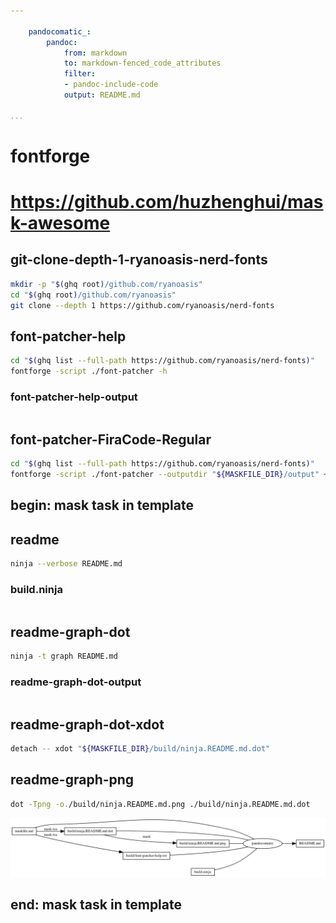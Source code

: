 ```yaml
---

    pandocomatic_:
        pandoc:
            from: markdown
            to: markdown-fenced_code_attributes
            filter:
            - pandoc-include-code
            output: README.md

...
```


# fontforge

# https://github.com/huzhenghui/mask-awesome

## git-clone-depth-1-ryanoasis-nerd-fonts

```bash
mkdir -p "$(ghq root)/github.com/ryanoasis"
cd "$(ghq root)/github.com/ryanoasis"
git clone --depth 1 https://github.com/ryanoasis/nerd-fonts
```

## font-patcher-help

```bash
cd "$(ghq list --full-path https://github.com/ryanoasis/nerd-fonts)"
fontforge -script ./font-patcher -h
```

### font-patcher-help-output

```{.plain include=./build/font-patcher-help.txt}

```

## font-patcher-FiraCode-Regular

```bash
cd "$(ghq list --full-path https://github.com/ryanoasis/nerd-fonts)"
fontforge -script ./font-patcher --outputdir "${MASKFILE_DIR}/output" ~/Library/Fonts/FiraCode-Regular.otf
```

## begin: mask task in template

## readme

```bash
ninja --verbose README.md
```

### build.ninja

```{.ninja include=./build.ninja}

```

## readme-graph-dot

```bash
ninja -t graph README.md
```

### readme-graph-dot-output

```{.dot include=./build/ninja.README.md.dot}

```

## readme-graph-dot-xdot

```bash
detach -- xdot "${MASKFILE_DIR}/build/ninja.README.md.dot"
```

## readme-graph-png

```bash
dot -Tpng -o./build/ninja.README.md.png ./build/ninja.README.md.dot
```

![README.md](./build/ninja.README.md.png)

## end: mask task in template
